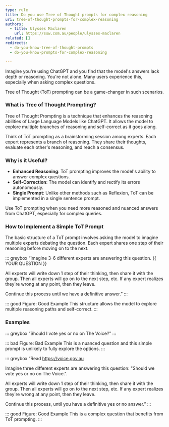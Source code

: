 ```yaml
---
type: rule
title: Do you use Tree of Thought prompts for complex reasoning
uri: tree-of-thought-prompts-for-complex-reasoning
authors:
  - title: Ulysses Maclaren
    url: https://ssw.com.au/people/ulysses-maclaren
related: []
redirects:
  - do-you-know-tree-of-thought-prompts
  - do-you-know-prompts-for-complex-reasoning

---
```


Imagine you're using ChatGPT and you find that the model's answers lack depth or reasoning. You're not alone. Many users experience this, especially when asking complex questions. 

Tree of Thought (ToT) prompting can be a game-changer in such scenarios.

<!--endintro-->

### What is Tree of Thought Prompting?

Tree of Thought Prompting is a technique that enhances the reasoning abilities of Large Language Models like ChatGPT. It allows the model to explore multiple branches of reasoning and self-correct as it goes along.

Think of ToT prompting as a brainstorming session among experts. Each expert represents a branch of reasoning. They share their thoughts, evaluate each other's reasoning, and reach a consensus.

### Why is it Useful?

- **Enhanced Reasoning**: ToT prompting improves the model's ability to answer complex questions.
- **Self-Correction**: The model can identify and rectify its errors autonomously.
- **Single Prompt**: Unlike other methods such as Reflexion, ToT can be implemented in a single sentence prompt.

Use ToT prompting when you need more reasoned and nuanced answers from ChatGPT, especially for complex queries.

### How to Implement a Simple ToT Prompt

The basic structure of a ToT prompt involves asking the model to imagine multiple experts debating the question. Each expert shares one step of their reasoning before moving on to the next.

::: greybox
“Imagine 3-6 different experts are answering this question. {{ YOUR QUESTION }}

All experts will write down 1 step of their thinking, then share it with the group. Then all experts will go on to the next step, etc. If any expert realizes they're wrong at any point, then they leave.

Continue this process until we have a definitive answer.”
:::

::: good Figure: Good Example
This structure allows the model to explore multiple reasoning paths and self-correct.
:::

### Examples

::: greybox
“Should I vote yes or no on The Voice?”
:::

::: bad Figure: Bad Example
This is a nuanced question and this simple prompt is unlikely to fully explore the options.
:::

::: greybox
“Read https://voice.gov.au 

Imagine three different experts are answering this question: "Should we vote yes or no on The Voice.". 

All experts will write down 1 step of their thinking, then share it with the group. Then all experts will go on to the next step, etc. If any expert realizes they're wrong at any point, then they leave.

Continue this process, until you have a definitive yes or no answer.”
:::

::: good Figure: Good Example
This is a complex question that benefits from ToT prompting.
:::